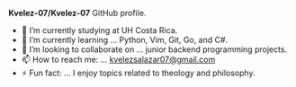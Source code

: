 **Kvelez-07/Kvelez-07** GitHub profile.
- 🔭 I’m currently studying at UH Costa Rica.
- 🌱 I’m currently learning ... Python, Vim, Git, Go, and C#.
- 👯 I’m looking to collaborate on ... junior backend programming projects.
- 📫 How to reach me: ... kvelezsalazar07@gmail.com
- ⚡ Fun fact: ... I enjoy topics related to theology and philosophy.

<!--
**Kvelez-07/Kvelez-07** GitHub profile.

- 🔭 I’m currently studying at UH Costa Rica.
- 🌱 I’m currently learning ... Python, Vim, Git, Go, and C#.
- 👯 I’m looking to collaborate on ... junior backend programming projects.
- 📫 How to reach me: ... kvelezsalazar07@gmail.com
- ⚡ Fun fact: ... I enjoy topics related to theology and philosophy.
-->